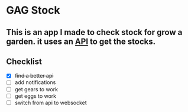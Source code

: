 # GAG Stock
This is an app I made to check stock for grow a garden. it uses an [API](https://api.joshlei.com/v2/growagarden/stock) to get the stocks.
---
## Checklist
- [x] ~~find a better api~~
- [ ] add notifications
- [ ] get gears to work
- [ ] get eggs to work
- [ ] switch from api to websocket
